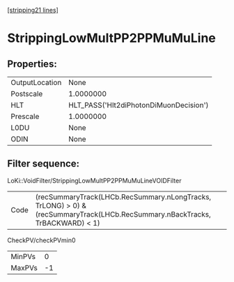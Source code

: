 [\[stripping21 lines\]](../stripping21-index.md)

# StrippingLowMultPP2PPMuMuLine

## Properties:

|                |                                        |
|----------------|----------------------------------------|
| OutputLocation | None                                   |
| Postscale      | 1.0000000                              |
| HLT            | HLT_PASS('Hlt2diPhotonDiMuonDecision') |
| Prescale       | 1.0000000                              |
| L0DU           | None                                   |
| ODIN           | None                                   |

## Filter sequence:

LoKi::VoidFilter/StrippingLowMultPP2PPMuMuLineVOIDFilter

|      |                                                                                                                               |
|------|-------------------------------------------------------------------------------------------------------------------------------|
| Code | (recSummaryTrack(LHCb.RecSummary.nLongTracks, TrLONG) \> 0) & (recSummaryTrack(LHCb.RecSummary.nBackTracks, TrBACKWARD) \< 1) |

CheckPV/checkPVmin0

|        |     |
|--------|-----|
| MinPVs | 0   |
| MaxPVs | -1  |
